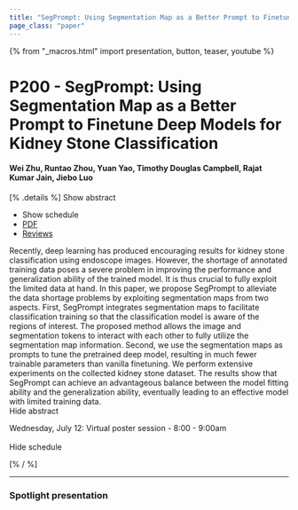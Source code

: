 ```yaml
---
title: "SegPrompt: Using Segmentation Map as a Better Prompt to Finetune Deep Models for Kidney Stone Classification"
page_class: "paper"
---
```


{% from "_macros.html" import presentation, button, teaser, youtube %}

# P200 - SegPrompt: Using Segmentation Map as a Better Prompt to Finetune Deep Models for Kidney Stone Classification

#### Wei Zhu, Runtao Zhou, Yuan Yao, Timothy Douglas Campbell, Rajat Kumar Jain, Jiebo Luo

[% .details %]
<a class="toggle_visibility" data-selector=".abstract" data-level="3">Show abstract</a>
- <a class="toggle_visibility" data-selector=".schedule" data-level="3">Show schedule</a>
- <a href="https://openreview.net/pdf?id=QXjGotk45lb">PDF</a>
- <a href="https://openreview.net/forum?id=QXjGotk45lb">Reviews</a>

<p>
    <span class="abstract">
        Recently, deep learning has produced encouraging results for kidney stone classification using endoscope images. However, the shortage of annotated training data poses a severe problem in improving the performance and generalization ability of the trained model. It is thus crucial to fully exploit the limited data at hand. In this paper, we propose SegPrompt to alleviate the data shortage problems by exploiting segmentation maps from two aspects. First, SegPrompt integrates segmentation maps to facilitate classification training so that the classification model is aware of the regions of interest. The proposed method allows the image and segmentation tokens to interact with each other to fully utilize the segmentation map information. Second, we use the segmentation maps as prompts to tune the pretrained deep model, resulting in much fewer trainable parameters than vanilla finetuning. We perform extensive experiments on the collected kidney stone dataset. The results show that SegPrompt can achieve an advantageous balance between the model fitting ability and the generalization ability, eventually leading to an effective model with limited training data.
        <br>
        <span class="actions"><a class="toggle_visibility" data-level="2">Hide abstract</a></span>
    </span>
</p>

<p>
    <span class="schedule">
        Wednesday, July 12: Virtual poster session - 8:00 - 9:00am<br>
        <br>
        <span class="actions"><a class="toggle_visibility" data-level="2">Hide schedule</a></span>
    </span>
</p>
[% / %]

---


### Spotlight presentation
